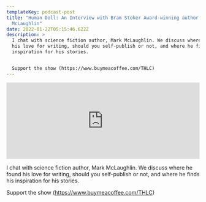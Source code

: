 ```yaml
---
templateKey: podcast-post
title: "Human Doll: An Interview with Bram Stoker Award-winning author, Mark
  McLaughlin"
date: 2022-01-22T05:15:46.622Z
description: >
  I chat with science fiction author, Mark McLaughlin. We discuss where he found
  his love for writing, should you self-publish or not, and where he finds his
  inspiration for his stories. 


  Support the show (https://www.buymeacoffee.com/THLC)
---
```

<iframe src="https://www.buzzsprout.com/1903968/9820212-human-doll-an-interview-with-bram-stoker-award-winning-author-mark-mclaughlin?client_source=small_player&iframe=true" loading="lazy" width="100%" height="200" frameborder="0" scrolling="no" title='The Holistic Life Coach , Human Doll: An Interview with Bram Stoker Award-winning author, Mark McLaughlin'></iframe>

I chat with science fiction author, Mark McLaughlin. We discuss where he found his love for writing, should you self-publish or not, and where he finds his inspiration for his stories. 

Support the show (https://www.buymeacoffee.com/THLC)